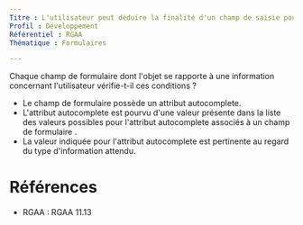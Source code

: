 ```yaml
---
Titre : L'utilisateur peut déduire la finalité d'un champ de saisie pour faciliter le remplissage automatique des champs avec ses données.
Profil : Développement
Référentiel : RGAA
Thématique : Formulaires

---
```


Chaque champ de formulaire dont l'objet se rapporte à une information concernant l'utilisateur vérifie-t-il ces conditions ?
* Le champ de formulaire possède un attribut autocomplete.
* L'attribut autocomplete est pourvu d'une valeur présente dans la liste des valeurs possibles pour l'attribut autocomplete associés à un champ de formulaire .
* La valeur indiquée pour l'attribut autocomplete est pertinente au regard du type d'information attendu.


# Références

*   RGAA : RGAA 11.13
